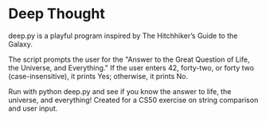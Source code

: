 # Deep Thought

deep.py is a playful program inspired by The Hitchhiker’s Guide to the Galaxy.

The script prompts the user for the "Answer to the Great Question of Life, the Universe, and Everything."
If the user enters 42, forty-two, or forty two (case-insensitive), it prints Yes; otherwise, it prints No.

Run with python deep.py and see if you know the answer to life, the universe, and everything!
Created for a CS50 exercise on string comparison and user input.